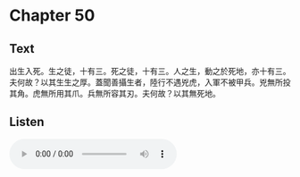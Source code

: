 # Chapter 50

## Text

出生入死。生之徒，十有三。死之徒，十有三。人之生，動之於死地，亦十有三。夫何故？以其生生之厚。蓋聞善攝生者，陸行不遇兇虎，入軍不被甲兵。兇無所投其角。虎無所用其爪。兵無所容其刃。夫何故？以其無死地。

## Listen

<audio controls>
  <source src="./generated_audio/daodejing_50.wav" type="audio/wav">
  Your browser does not support the audio element.
</audio>
